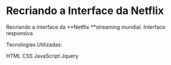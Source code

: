 # Recriando a Interface da Netflix

Recriando a interface da **Netflix **streaming mundial. Interface responsiva 

Tecnologias Utilizadas:

HTML
CSS
JavaScript
Jquery
